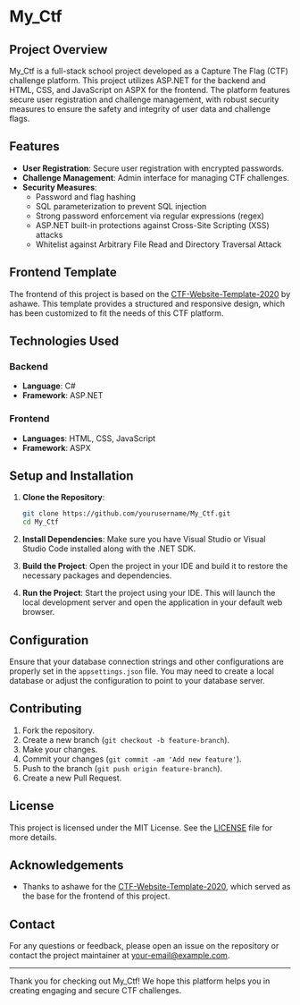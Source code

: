 # My_Ctf

## Project Overview

My_Ctf is a full-stack school project developed as a Capture The Flag (CTF) challenge platform. This project utilizes ASP.NET for the backend and HTML, CSS, and JavaScript on ASPX for the frontend. The platform features secure user registration and challenge management, with robust security measures to ensure the safety and integrity of user data and challenge flags.

## Features

- **User Registration**: Secure user registration with encrypted passwords.
- **Challenge Management**: Admin interface for managing CTF challenges.
- **Security Measures**:
  - Password and flag hashing
  - SQL parameterization to prevent SQL injection
  - Strong password enforcement via regular expressions (regex)
  - ASP.NET built-in protections against Cross-Site Scripting (XSS) attacks
  - Whitelist against Arbitrary File Read and Directory Traversal Attack

## Frontend Template

The frontend of this project is based on the [CTF-Website-Template-2020](https://github.com/ashawe/CTF-Website-Template-2020) by ashawe. This template provides a structured and responsive design, which has been customized to fit the needs of this CTF platform.

## Technologies Used

### Backend
- **Language**: C#
- **Framework**: ASP.NET

### Frontend
- **Languages**: HTML, CSS, JavaScript
- **Framework**: ASPX

## Setup and Installation

1. **Clone the Repository**:
   ```bash
   git clone https://github.com/yourusername/My_Ctf.git
   cd My_Ctf
   ```

2. **Install Dependencies**:
   Make sure you have Visual Studio or Visual Studio Code installed along with the .NET SDK.
   
3. **Build the Project**:
   Open the project in your IDE and build it to restore the necessary packages and dependencies.

4. **Run the Project**:
   Start the project using your IDE. This will launch the local development server and open the application in your default web browser.

## Configuration

Ensure that your database connection strings and other configurations are properly set in the `appsettings.json` file. You may need to create a local database or adjust the configuration to point to your database server.

## Contributing

1. Fork the repository.
2. Create a new branch (`git checkout -b feature-branch`).
3. Make your changes.
4. Commit your changes (`git commit -am 'Add new feature'`).
5. Push to the branch (`git push origin feature-branch`).
6. Create a new Pull Request.

## License

This project is licensed under the MIT License. See the [LICENSE](LICENSE) file for more details.

## Acknowledgements

- Thanks to ashawe for the [CTF-Website-Template-2020](https://github.com/ashawe/CTF-Website-Template-2020), which served as the base for the frontend of this project.

## Contact

For any questions or feedback, please open an issue on the repository or contact the project maintainer at your-email@example.com.

---

Thank you for checking out My_Ctf! We hope this platform helps you in creating engaging and secure CTF challenges.

